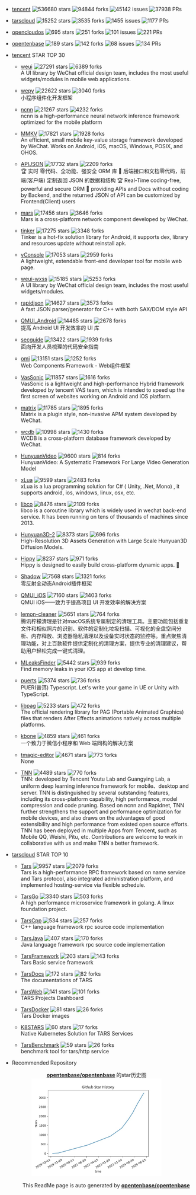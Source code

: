 
+ [tencent](https://github.com/tencent)
![536680 stars](https://img.shields.io/badge/Stars-536680-green)
![94844 forks](https://img.shields.io/badge/Forks-94844-green)
![45142 issues](https://img.shields.io/badge/Issues-45142-green)
![37938 PRs](https://img.shields.io/badge/PRs-37938-green)

+ [tarscloud](https://github.com/tarscloud)
![15252 stars](https://img.shields.io/badge/Stars-15252-green)
![3535 forks](https://img.shields.io/badge/Forks-3535-green)
![1455 issues](https://img.shields.io/badge/Issues-1455-green)
![1177 PRs](https://img.shields.io/badge/PRs-1177-green)

+ [opencloudos](https://github.com/opencloudos)
![695 stars](https://img.shields.io/badge/Stars-695-green)
![251 forks](https://img.shields.io/badge/Forks-251-green)
![101 issues](https://img.shields.io/badge/Issues-101-green)
![221 PRs](https://img.shields.io/badge/PRs-221-green)

+ [opentenbase](https://github.com/opentenbase)
![189 stars](https://img.shields.io/badge/Stars-189-green)
![142 forks](https://img.shields.io/badge/Forks-142-green)
![68 issues](https://img.shields.io/badge/Issues-68-green)
![134 PRs](https://img.shields.io/badge/PRs-134-green)



+ [tencent](https://github.com/tencent) STAR TOP 30
    
    + [weui](https://github.com/tencent/weui) 
    ![27291 stars](https://img.shields.io/badge/Stars-27291-green)
    ![6389 forks](https://img.shields.io/badge/Forks-6389-green)  
    A UI library by WeChat official design team, includes the most useful widgets/modules in mobile web applications.
    
    + [wepy](https://github.com/tencent/wepy) 
    ![22622 stars](https://img.shields.io/badge/Stars-22622-green)
    ![3040 forks](https://img.shields.io/badge/Forks-3040-green)  
    小程序组件化开发框架
    
    + [ncnn](https://github.com/tencent/ncnn) 
    ![21267 stars](https://img.shields.io/badge/Stars-21267-green)
    ![4232 forks](https://img.shields.io/badge/Forks-4232-green)  
    ncnn is a high-performance neural network inference framework optimized for the mobile platform
    
    + [MMKV](https://github.com/tencent/MMKV) 
    ![17821 stars](https://img.shields.io/badge/Stars-17821-green)
    ![1928 forks](https://img.shields.io/badge/Forks-1928-green)  
    An efficient, small mobile key-value storage framework developed by WeChat. Works on Android, iOS, macOS, Windows, POSIX, and OHOS.
    
    + [APIJSON](https://github.com/tencent/APIJSON) 
    ![17732 stars](https://img.shields.io/badge/Stars-17732-green)
    ![2209 forks](https://img.shields.io/badge/Forks-2209-green)  
    🏆 实时 零代码、全功能、强安全 ORM 库 🚀 后端接口和文档零代码，前端(客户端) 定制返回 JSON 的数据和结构 🏆 Real-Time coding-free, powerful and secure ORM 🚀  providing APIs and Docs without coding by Backend, and the returned JSON of API can be customized by Frontend(Client) users
    
    + [mars](https://github.com/tencent/mars) 
    ![17456 stars](https://img.shields.io/badge/Stars-17456-green)
    ![3646 forks](https://img.shields.io/badge/Forks-3646-green)  
    Mars is a cross-platform network component  developed by WeChat.
    
    + [tinker](https://github.com/tencent/tinker) 
    ![17275 stars](https://img.shields.io/badge/Stars-17275-green)
    ![3348 forks](https://img.shields.io/badge/Forks-3348-green)  
    Tinker is a hot-fix solution library for Android, it supports dex, library and resources update without reinstall apk.
    
    + [vConsole](https://github.com/tencent/vConsole) 
    ![17053 stars](https://img.shields.io/badge/Stars-17053-green)
    ![2959 forks](https://img.shields.io/badge/Forks-2959-green)  
    A lightweight, extendable front-end developer tool for mobile web page.
    
    + [weui-wxss](https://github.com/tencent/weui-wxss) 
    ![15185 stars](https://img.shields.io/badge/Stars-15185-green)
    ![5253 forks](https://img.shields.io/badge/Forks-5253-green)  
    A UI library by WeChat official design team, includes the most useful widgets/modules.
    
    + [rapidjson](https://github.com/tencent/rapidjson) 
    ![14627 stars](https://img.shields.io/badge/Stars-14627-green)
    ![3573 forks](https://img.shields.io/badge/Forks-3573-green)  
    A fast JSON parser/generator for C++ with both SAX/DOM style API
    
    + [QMUI_Android](https://github.com/tencent/QMUI_Android) 
    ![14485 stars](https://img.shields.io/badge/Stars-14485-green)
    ![2678 forks](https://img.shields.io/badge/Forks-2678-green)  
    提高 Android UI 开发效率的 UI 库
    
    + [secguide](https://github.com/tencent/secguide) 
    ![13422 stars](https://img.shields.io/badge/Stars-13422-green)
    ![1939 forks](https://img.shields.io/badge/Forks-1939-green)  
    面向开发人员梳理的代码安全指南
    
    + [omi](https://github.com/tencent/omi) 
    ![13151 stars](https://img.shields.io/badge/Stars-13151-green)
    ![1252 forks](https://img.shields.io/badge/Forks-1252-green)  
    Web Components Framework - Web组件框架
    
    + [VasSonic](https://github.com/tencent/VasSonic) 
    ![11857 stars](https://img.shields.io/badge/Stars-11857-green)
    ![1616 forks](https://img.shields.io/badge/Forks-1616-green)  
    VasSonic is a lightweight and high-performance Hybrid framework developed by tencent VAS team, which is intended to speed up the first screen of websites working on Android and iOS platform. 
    
    + [matrix](https://github.com/tencent/matrix) 
    ![11785 stars](https://img.shields.io/badge/Stars-11785-green)
    ![1895 forks](https://img.shields.io/badge/Forks-1895-green)  
    Matrix is a plugin style, non-invasive APM system developed by WeChat.
    
    + [wcdb](https://github.com/tencent/wcdb) 
    ![10998 stars](https://img.shields.io/badge/Stars-10998-green)
    ![1430 forks](https://img.shields.io/badge/Forks-1430-green)  
    WCDB is a cross-platform database framework developed by WeChat.
    
    + [HunyuanVideo](https://github.com/tencent/HunyuanVideo) 
    ![9600 stars](https://img.shields.io/badge/Stars-9600-green)
    ![814 forks](https://img.shields.io/badge/Forks-814-green)  
    HunyuanVideo: A Systematic Framework For Large Video Generation Model
    
    + [xLua](https://github.com/tencent/xLua) 
    ![9599 stars](https://img.shields.io/badge/Stars-9599-green)
    ![2483 forks](https://img.shields.io/badge/Forks-2483-green)  
    xLua is a lua programming solution for  C# ( Unity, .Net, Mono) , it supports android, ios, windows, linux, osx, etc.
    
    + [libco](https://github.com/tencent/libco) 
    ![8476 stars](https://img.shields.io/badge/Stars-8476-green)
    ![2109 forks](https://img.shields.io/badge/Forks-2109-green)  
    libco is a coroutine library which is widely used in wechat  back-end service. It has been running on tens of thousands of machines since 2013.
    
    + [Hunyuan3D-2](https://github.com/tencent/Hunyuan3D-2) 
    ![8373 stars](https://img.shields.io/badge/Stars-8373-green)
    ![696 forks](https://img.shields.io/badge/Forks-696-green)  
    High-Resolution 3D Assets Generation with Large Scale Hunyuan3D Diffusion Models.
    
    + [Hippy](https://github.com/tencent/Hippy) 
    ![8237 stars](https://img.shields.io/badge/Stars-8237-green)
    ![971 forks](https://img.shields.io/badge/Forks-971-green)  
    Hippy is designed to easily build cross-platform dynamic apps. 👏
    
    + [Shadow](https://github.com/tencent/Shadow) 
    ![7568 stars](https://img.shields.io/badge/Stars-7568-green)
    ![1321 forks](https://img.shields.io/badge/Forks-1321-green)  
    零反射全动态Android插件框架
    
    + [QMUI_iOS](https://github.com/tencent/QMUI_iOS) 
    ![7160 stars](https://img.shields.io/badge/Stars-7160-green)
    ![1403 forks](https://img.shields.io/badge/Forks-1403-green)  
    QMUI iOS——致力于提高项目 UI 开发效率的解决方案
    
    + [lemon-cleaner](https://github.com/tencent/lemon-cleaner) 
    ![5651 stars](https://img.shields.io/badge/Stars-5651-green)
    ![764 forks](https://img.shields.io/badge/Forks-764-green)  
    腾讯柠檬清理是针对macOS系统专属制定的清理工具。主要功能包括重复文件和相似照片的识别、软件的定制化垃圾扫描、可视化的全盘空间分析、内存释放、浏览器隐私清理以及设备实时状态的监控等。重点聚焦清理功能，对上百款软件提供定制化的清理方案，提供专业的清理建议，帮助用户轻松完成一键式清理。
    
    + [MLeaksFinder](https://github.com/tencent/MLeaksFinder) 
    ![5442 stars](https://img.shields.io/badge/Stars-5442-green)
    ![939 forks](https://img.shields.io/badge/Forks-939-green)  
    Find memory leaks in your iOS app at develop time.
    
    + [puerts](https://github.com/tencent/puerts) 
    ![5374 stars](https://img.shields.io/badge/Stars-5374-green)
    ![736 forks](https://img.shields.io/badge/Forks-736-green)  
    PUER(普洱) Typescript. Let's write your game in UE or Unity with TypeScript.
    
    + [libpag](https://github.com/tencent/libpag) 
    ![5233 stars](https://img.shields.io/badge/Stars-5233-green)
    ![472 forks](https://img.shields.io/badge/Forks-472-green)  
    The official rendering library for PAG (Portable Animated Graphics) files that renders After Effects animations natively across multiple platforms.
    
    + [kbone](https://github.com/tencent/kbone) 
    ![4859 stars](https://img.shields.io/badge/Stars-4859-green)
    ![461 forks](https://img.shields.io/badge/Forks-461-green)  
    一个致力于微信小程序和 Web 端同构的解决方案
    
    + [tmagic-editor](https://github.com/tencent/tmagic-editor) 
    ![4671 stars](https://img.shields.io/badge/Stars-4671-green)
    ![773 forks](https://img.shields.io/badge/Forks-773-green)  
    None
    
    + [TNN](https://github.com/tencent/TNN) 
    ![4489 stars](https://img.shields.io/badge/Stars-4489-green)
    ![770 forks](https://img.shields.io/badge/Forks-770-green)  
    TNN: developed by Tencent Youtu Lab and Guangying Lab, a uniform deep learning inference framework for mobile、desktop and server. TNN is distinguished by several outstanding features, including its cross-platform capability, high performance, model compression and code pruning. Based on ncnn and Rapidnet, TNN further strengthens the support and performance optimization for mobile devices, and also draws on the advantages of good extensibility and high performance from existed open source efforts. TNN has been deployed in multiple Apps from Tencent, such as Mobile QQ, Weishi, Pitu, etc. Contributions are welcome to work in collaborative with us and make TNN a better framework. 
    

+ [tarscloud](https://github.com/tarscloud) STAR TOP 10
    
    + [Tars](https://github.com/tarscloud/Tars) 
    ![9957 stars](https://img.shields.io/badge/Stars-9957-green)
    ![2079 forks](https://img.shields.io/badge/Forks-2079-green)  
    Tars is a high-performance RPC framework based on name service and Tars protocol, also integrated administration platform, and implemented hosting-service via flexible schedule.
    
    + [TarsGo](https://github.com/tarscloud/TarsGo) 
    ![3340 stars](https://img.shields.io/badge/Stars-3340-green)
    ![503 forks](https://img.shields.io/badge/Forks-503-green)  
    A  high performance microservice  framework  in golang. A linux foundation project.
    
    + [TarsCpp](https://github.com/tarscloud/TarsCpp) 
    ![534 stars](https://img.shields.io/badge/Stars-534-green)
    ![257 forks](https://img.shields.io/badge/Forks-257-green)  
    C++ language framework rpc source code implementation
    
    + [TarsJava](https://github.com/tarscloud/TarsJava) 
    ![407 stars](https://img.shields.io/badge/Stars-407-green)
    ![170 forks](https://img.shields.io/badge/Forks-170-green)  
    Java language framework rpc source code implementation
    
    + [TarsFramework](https://github.com/tarscloud/TarsFramework) 
    ![203 stars](https://img.shields.io/badge/Stars-203-green)
    ![143 forks](https://img.shields.io/badge/Forks-143-green)  
    Tars Basic service framework
    
    + [TarsDocs](https://github.com/tarscloud/TarsDocs) 
    ![172 stars](https://img.shields.io/badge/Stars-172-green)
    ![82 forks](https://img.shields.io/badge/Forks-82-green)  
    The documentations of TARS
    
    + [TarsWeb](https://github.com/tarscloud/TarsWeb) 
    ![141 stars](https://img.shields.io/badge/Stars-141-green)
    ![101 forks](https://img.shields.io/badge/Forks-101-green)  
    TARS Projects Dashboard
    
    + [TarsDocker](https://github.com/tarscloud/TarsDocker) 
    ![81 stars](https://img.shields.io/badge/Stars-81-green)
    ![26 forks](https://img.shields.io/badge/Forks-26-green)  
    Tars Docker  images
    
    + [K8STARS](https://github.com/tarscloud/K8STARS) 
    ![60 stars](https://img.shields.io/badge/Stars-60-green)
    ![17 forks](https://img.shields.io/badge/Forks-17-green)  
    Native Kubernetes  Solution for TARS Services
    
    + [TarsBenchmark](https://github.com/tarscloud/TarsBenchmark) 
    ![59 stars](https://img.shields.io/badge/Stars-59-green)
    ![26 forks](https://img.shields.io/badge/Forks-26-green)  
    benchmark tool for tars/http service
    


+ Recommended Repository  
<p align="center">
      <strong>
        <a href="https://github.com/opentenbase/opentenbase" target="_blank">opentenbase/opentenbase</a>
      </strong>  的star历史图
  <br>
  <img src="https://raw.githubusercontent.com/ButterAndButterfly/GithubTools/master/data/stars_history.jpg" width="350px"></img>    
</p>

<p align="right">
      This ReadMe page is auto generated by 
      <strong>
        <a href="https://github.com/opentenbase/opentenbase" target="_blank">opentenbase/opentenbase</a><br>
      </strong>   
</p>